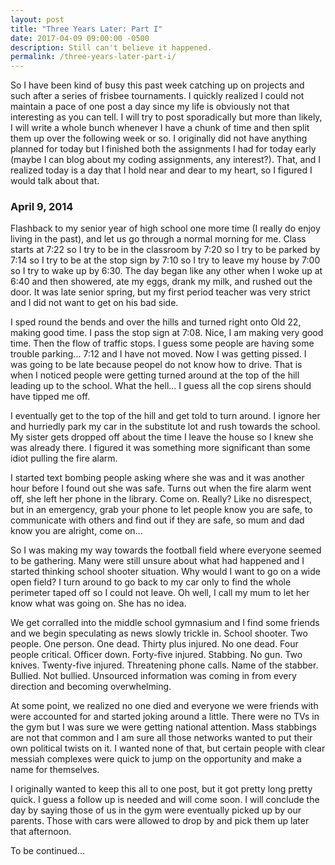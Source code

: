 ```yaml
---
layout: post
title: "Three Years Later: Part I"
date: 2017-04-09 09:00:00 -0500
description: Still can't believe it happened.
permalink: /three-years-later-part-i/
---
```


So I have been kind of busy this past week catching up on projects and such after a series of frisbee tournaments. I quickly realized I could not maintain a pace of one post a day since my life is obviously not that interesting as you can tell. I will try to post sporadically but more than likely, I will write a whole bunch whenever I have a chunk of time and then split them up over the following week or so. I originally did not have anything planned for today but I finished both the assignments I had for today early (maybe I can blog about my coding assignments, any interest?). That, and I realized today is a day that I hold near and dear to my heart, so I figured I would talk about that.

### April 9, 2014

Flashback to my senior year of high school one more time (I really do enjoy living in the past), and let us go through a normal morning for me. Class starts at 7:22 so I try to be in the classroom by 7:20 so I try to be parked by 7:14 so I try to be at the stop sign by 7:10 so I try to leave my house by 7:00 so I try to wake up by 6:30. The day began like any other when I woke up at 6:40 and then showered, ate my eggs, drank my milk, and rushed out the door. It was late senior spring, but my first period teacher was very strict and I did not want to get on his bad side.

I sped round the bends and over the hills and turned right onto Old 22, making good time. I pass the stop sign at 7:08. Nice, I am making very good time. Then the flow of traffic stops. I guess some people are having some trouble parking... 7:12 and I have not moved. Now I was getting pissed. I was going to be late because peopel do not know how to drive. That is when I noticed people were getting turned around at the top of the hill leading up to the school. What the hell... I guess all the cop sirens should have tipped me off.

I eventually get to the top of the hill and get told to turn around. I ignore her and hurriedly park my car in the substitute lot and rush towards the school. My sister gets dropped off about the time I leave the house so I knew she was already there. I figured it was something more significant than some idiot pulling the fire alarm.

I started text bombing people asking where she was and it was another hour before I found out she was safe. Turns out when the fire alarm went off, she left her phone in the library. Come on. Really? Like no disrespect, but in an emergency, grab your phone to let people know you are safe, to communicate with others and find out if they are safe, so mum and dad know you are alright, come on...

So I was making my way towards the football field where everyone seemed to be gathering. Many were still unsure about what had happened and I started thinking school shooter situation. Why would I want to go on a wide open field? I turn around to go back to my car only to find the whole perimeter taped off so I could not leave. Oh well, I call my mum to let her know what was going on. She has no idea.

We get corralled into the middle school gymnasium and I find some friends and we begin speculating as news slowly trickle in. School shooter. Two people. One person. One dead. Thirty plus injured. No one dead. Four people critical. Officer down. Forty-five injured. Stabbing. No gun. Two knives. Twenty-five injured. Threatening phone calls. Name of the stabber. Bullied. Not bullied. Unsourced information was coming in from every direction and becoming overwhelming.

At some point, we realized no one died and everyone we were friends with were accounted for and started joking around a little. There were no TVs in the gym but I was sure we were getting national attention. Mass stabbings are not that common and I am sure all those networks wanted to put their own political twists on it. I wanted none of that, but certain people with clear messiah complexes were quick to jump on the opportunity and make a name for themselves.

I originally wanted to keep this all to one post, but it got pretty long pretty quick. I guess a follow up is needed and will come soon. I will conclude the day by saying those of us in the gym were eventually picked up by our parents. Those with cars were allowed to drop by and pick them up later that afternoon.

To be continued...


